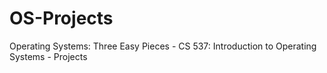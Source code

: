# OS-Projects
Operating Systems: Three Easy Pieces - CS 537: Introduction to Operating Systems - Projects
